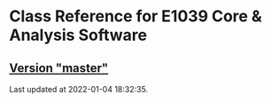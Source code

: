 # Class Reference for E1039 Core & Analysis Software
## [Version "master"](master/)
Last updated at 2022-01-04 18:32:35.
